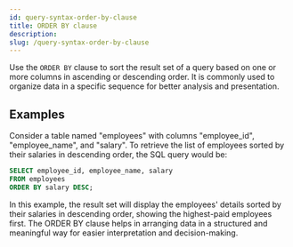 ```yaml
---
id: query-syntax-order-by-clause
title: ORDER BY clause
description: 
slug: /query-syntax-order-by-clause
---
```

<head>
  <link rel="canonical" href="https://docs.risingwave.com/docs/current/query-syntax-order-by-clause/" />
</head>

Use the `ORDER BY` clause to sort the result set of a query based on one or more columns in ascending or descending order. It is commonly used to organize data in a specific sequence for better analysis and presentation.

## Examples

Consider a table named "employees" with columns "employee_id", "employee_name", and "salary". To retrieve the list of employees sorted by their salaries in descending order, the SQL query would be:

```sql
SELECT employee_id, employee_name, salary
FROM employees
ORDER BY salary DESC;
```

In this example, the result set will display the employees' details sorted by their salaries in descending order, showing the highest-paid employees first. The ORDER BY clause helps in arranging data in a structured and meaningful way for easier interpretation and decision-making.